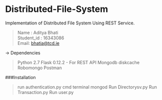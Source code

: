 # Distributed-File-System
Implementation of Distributed File System Using REST Service.

> Name : Aditya Bhati<br>
Student_id : 16343086<br>
Email: bhatia@tcd.ie

-> Dependencies
>Python 2.7
>Flask 0.12.2 - For REST API
>Mongodb
>diskcache
>Robomongo
>Postman

###Installation 
> run authentication.py
> cmd terminal mongod
> Run Directorysv.py
> Run Transaction.py
> Run user.py


